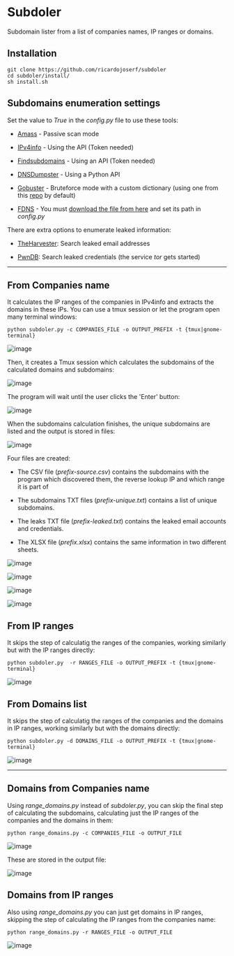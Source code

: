 # Subdoler

Subdomain lister from a list of companies names, IP ranges or domains. 


## Installation

```
git clone https://github.com/ricardojoserf/subdoler
cd subdoler/install/
sh install.sh
```

## Subdomains enumeration settings

Set the value to *True* in the *config.py* file to use these tools:

- [Amass](https://github.com/OWASP/Amass) - Passive scan mode

- [IPv4info](http://ipv4info.com/tools/api/) - Using the API (Token needed)

- [Findsubdomains](https://findsubdomains.com/) - Using an API (Token needed)

- [DNSDumpster](https://github.com/PaulSec/API-dnsdumpster.com) - Using a Python API

- [Gobuster](https://github.com/OJ/gobuster) - Bruteforce mode with a custom dictionary (using one from this [repo](https://github.com/danielmiessler/SecLists) by default)

- [FDNS](https://opendata.rapid7.com/sonar.fdns_v2/) - You must [download the file from here](https://opendata.rapid7.com/sonar.fdns_v2/) and set its path in *config.py*


There are extra options to enumerate leaked information:

- [TheHarvester](https://github.com/laramies/theHarvester): Search leaked email addresses

- [PwnDB](https://github.com/davidtavarez/pwndb): Search leaked credentials (the service *tor* gets started)

----------------------------------------------------------


## From Companies name

It calculates the IP ranges of the companies in IPv4info and extracts the domains in these IPs. You can use a tmux session or let the program open many terminal windows: 

```
python subdoler.py -c COMPANIES_FILE -o OUTPUT_PREFIX -t {tmux|gnome-terminal}
```

![image](images/image0.jpg)


Then, it creates a Tmux session which calculates the subdomains of the calculated domains and subdomains:

![image](images/image2.jpg)


The program will wait until the user clicks the 'Enter' button:

![image](images/image2_5.jpg)


When the subdomains calculation finishes, the unique subdomains are listed and the output is stored in files:

![image](images/image3.jpg)

Four files are created:

- The CSV file (*prefix-source.csv*) contains the subdomains with the program which discovered them, the reverse lookup IP and which range it is part of

- The subdomains TXT files (*prefix-unique.txt*) contains a list of unique subdomains.

- The leaks TXT file (*prefix-leaked.txt*) contains the leaked email accounts and credentials. 

- The XLSX file (*prefix.xlsx*) contains the same information in two different sheets.


![image](images/image3_5.jpg)

![image](images/image5.jpg)

![image](images/image6.jpg)

![image](images/image6_5.jpg)


## From IP ranges


It skips the step of calculatig the ranges of the companies, working similarly but with the IP ranges directly:

```
python subdoler.py  -r RANGES_FILE -o OUTPUT_PREFIX -t {tmux|gnome-terminal}
```

![image](images/image7.jpg)


## From Domains list


It skips the step of calculatig the ranges of the companies and the domains in IP ranges, working similarly but with the domains directly:

```
python subdoler.py -d DOMAINS_FILE -o OUTPUT_PREFIX -t {tmux|gnome-terminal}
```

![image](images/image8.jpg)


----------------------------------------------------------


## Domains from Companies name

Using *range_domains.py* instead of *subdoler.py*, you can skip the final step of calculating the subdomains, calculating just the IP ranges of the companies and the domains in them:

```
python range_domains.py -c COMPANIES_FILE -o OUTPUT_FILE
```

![image](images/image9.jpg)


These are stored in the output file:

![image](images/image10.jpg)


## Domains from IP ranges 

Also using *range_domains.py* you can just get domains in IP ranges, skipping the step of calculating the IP ranges from the companies name:

```
python range_domains.py -r RANGES_FILE -o OUTPUT_FILE
```

![image](images/image11.jpg)
